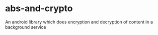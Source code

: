 abs-and-crypto
==============

An android library which does encryption and decryption of content in a background service
